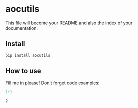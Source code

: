 aocutils
================

<!-- WARNING: THIS FILE WAS AUTOGENERATED! DO NOT EDIT! -->

This file will become your README and also the index of your
documentation.

## Install

``` sh
pip install aocutils
```

## How to use

Fill me in please! Don’t forget code examples:

``` python
1+1
```

    2
